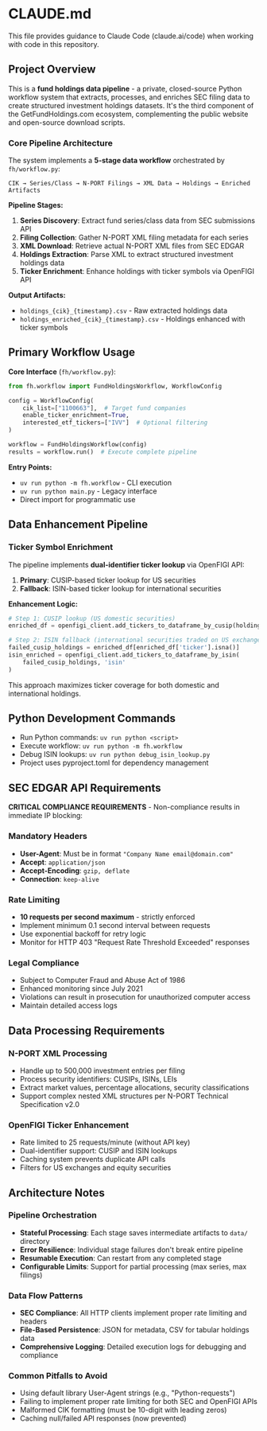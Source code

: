 # CLAUDE.md

This file provides guidance to Claude Code (claude.ai/code) when working with code in this repository.

## Project Overview

This is a **fund holdings data pipeline** - a private, closed-source Python workflow system that extracts, processes, and enriches SEC filing data to create structured investment holdings datasets. It's the third component of the GetFundHoldings.com ecosystem, complementing the public website and open-source download scripts.

### Core Pipeline Architecture

The system implements a **5-stage data workflow** orchestrated by `fh/workflow.py`:

```
CIK → Series/Class → N-PORT Filings → XML Data → Holdings → Enriched Artifacts
```

**Pipeline Stages:**
1. **Series Discovery**: Extract fund series/class data from SEC submissions API
2. **Filing Collection**: Gather N-PORT XML filing metadata for each series
3. **XML Download**: Retrieve actual N-PORT XML files from SEC EDGAR
4. **Holdings Extraction**: Parse XML to extract structured investment holdings data
5. **Ticker Enrichment**: Enhance holdings with ticker symbols via OpenFIGI API

**Output Artifacts:**
- `holdings_{cik}_{timestamp}.csv` - Raw extracted holdings data
- `holdings_enriched_{cik}_{timestamp}.csv` - Holdings enhanced with ticker symbols

## Primary Workflow Usage

**Core Interface** (`fh/workflow.py`):
```python
from fh.workflow import FundHoldingsWorkflow, WorkflowConfig

config = WorkflowConfig(
    cik_list=["1100663"],  # Target fund companies
    enable_ticker_enrichment=True,
    interested_etf_tickers=["IVV"]  # Optional filtering
)

workflow = FundHoldingsWorkflow(config)
results = workflow.run()  # Execute complete pipeline
```

**Entry Points:**
- `uv run python -m fh.workflow` - CLI execution
- `uv run python main.py` - Legacy interface
- Direct import for programmatic use

## Data Enhancement Pipeline

### Ticker Symbol Enrichment
The pipeline implements **dual-identifier ticker lookup** via OpenFIGI API:

1. **Primary**: CUSIP-based ticker lookup for US securities
2. **Fallback**: ISIN-based ticker lookup for international securities

**Enhancement Logic:**
```python
# Step 1: CUSIP lookup (US domestic securities)
enriched_df = openfigi_client.add_tickers_to_dataframe_by_cusip(holdings_df, 'cusip')

# Step 2: ISIN fallback (international securities traded on US exchanges)
failed_cusip_holdings = enriched_df[enriched_df['ticker'].isna()]
isin_enriched = openfigi_client.add_tickers_to_dataframe_by_isin(
    failed_cusip_holdings, 'isin'
)
```

This approach maximizes ticker coverage for both domestic and international holdings.

## Python Development Commands

- Run Python commands: `uv run python <script>`
- Execute workflow: `uv run python -m fh.workflow`
- Debug ISIN lookups: `uv run python debug_isin_lookup.py`
- Project uses pyproject.toml for dependency management

## SEC EDGAR API Requirements

**CRITICAL COMPLIANCE REQUIREMENTS** - Non-compliance results in immediate IP blocking:

### Mandatory Headers
- **User-Agent**: Must be in format `"Company Name email@domain.com"`
- **Accept**: `application/json`
- **Accept-Encoding**: `gzip, deflate`
- **Connection**: `keep-alive`

### Rate Limiting
- **10 requests per second maximum** - strictly enforced
- Implement minimum 0.1 second interval between requests
- Use exponential backoff for retry logic
- Monitor for HTTP 403 "Request Rate Threshold Exceeded" responses

### Legal Compliance
- Subject to Computer Fraud and Abuse Act of 1986
- Enhanced monitoring since July 2021
- Violations can result in prosecution for unauthorized computer access
- Maintain detailed access logs

## Data Processing Requirements

### N-PORT XML Processing
- Handle up to 500,000 investment entries per filing
- Process security identifiers: CUSIPs, ISINs, LEIs
- Extract market values, percentage allocations, security classifications
- Support complex nested XML structures per N-PORT Technical Specification v2.0

### OpenFIGI Ticker Enhancement
- Rate limited to 25 requests/minute (without API key)
- Dual-identifier support: CUSIP and ISIN lookups
- Caching system prevents duplicate API calls
- Filters for US exchanges and equity securities

## Architecture Notes

### Pipeline Orchestration
- **Stateful Processing**: Each stage saves intermediate artifacts to `data/` directory
- **Error Resilience**: Individual stage failures don't break entire pipeline
- **Resumable Execution**: Can restart from any completed stage
- **Configurable Limits**: Support for partial processing (max series, max filings)

### Data Flow Patterns
- **SEC Compliance**: All HTTP clients implement proper rate limiting and headers
- **File-Based Persistence**: JSON for metadata, CSV for tabular holdings data
- **Comprehensive Logging**: Detailed execution logs for debugging and compliance

### Common Pitfalls to Avoid
- Using default library User-Agent strings (e.g., "Python-requests")
- Failing to implement proper rate limiting for both SEC and OpenFIGI APIs
- Malformed CIK formatting (must be 10-digit with leading zeros)
- Caching null/failed API responses (now prevented)